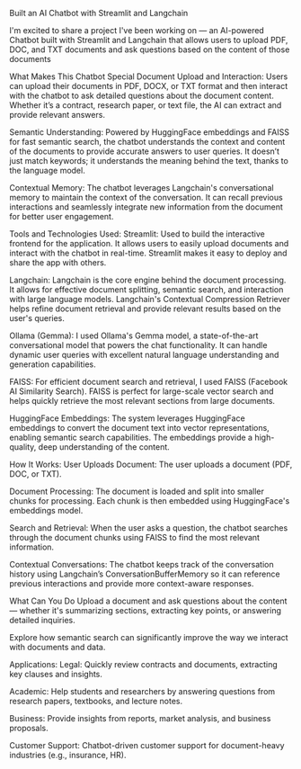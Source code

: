  Built an AI Chatbot with Streamlit and Langchain

I'm excited to share a project I've been working on — an AI-powered Chatbot built with Streamlit and Langchain that allows users to upload PDF, DOC, and TXT documents and ask questions based on the content of those documents

 What Makes This Chatbot Special
Document Upload and Interaction: Users can upload their documents in PDF, DOCX, or TXT format and then interact with the chatbot to ask detailed questions about the document content. Whether it’s a contract, research paper, or text file, the AI can extract and provide relevant answers.

Semantic Understanding: Powered by HuggingFace embeddings and FAISS for fast semantic search, the chatbot understands the context and content of the documents to provide accurate answers to user queries. It doesn’t just match keywords; it understands the meaning behind the text, thanks to the language model.

Contextual Memory: The chatbot leverages Langchain's conversational memory to maintain the context of the conversation. It can recall previous interactions and seamlessly integrate new information from the document for better user engagement.

 Tools and Technologies Used:
Streamlit: Used to build the interactive frontend for the application. It allows users to easily upload documents and interact with the chatbot in real-time. Streamlit makes it easy to deploy and share the app with others.

Langchain: Langchain is the core engine behind the document processing. It allows for effective document splitting, semantic search, and interaction with large language models. Langchain's Contextual Compression Retriever helps refine document retrieval and provide relevant results based on the user's queries.

Ollama (Gemma): I used Ollama's Gemma model, a state-of-the-art conversational model that powers the chat functionality. It can handle dynamic user queries with excellent natural language understanding and generation capabilities.

FAISS: For efficient document search and retrieval, I used FAISS (Facebook AI Similarity Search). FAISS is perfect for large-scale vector search and helps quickly retrieve the most relevant sections from large documents.

HuggingFace Embeddings: The system leverages HuggingFace embeddings to convert the document text into vector representations, enabling semantic search capabilities. The embeddings provide a high-quality, deep understanding of the content.

 How It Works:
User Uploads Document: The user uploads a document (PDF, DOC, or TXT).

Document Processing: The document is loaded and split into smaller chunks for processing. Each chunk is then embedded using HuggingFace's embeddings model.

Search and Retrieval: When the user asks a question, the chatbot searches through the document chunks using FAISS to find the most relevant information.

Contextual Conversations: The chatbot keeps track of the conversation history using Langchain’s ConversationBufferMemory so it can reference previous interactions and provide more context-aware responses.

 What Can You Do
Upload a document and ask questions about the content — whether it's summarizing sections, extracting key points, or answering detailed inquiries.

Explore how semantic search can significantly improve the way we interact with documents and data.

 Applications:
Legal: Quickly review contracts and documents, extracting key clauses and insights.

Academic: Help students and researchers by answering questions from research papers, textbooks, and lecture notes.

Business: Provide insights from reports, market analysis, and business proposals.

Customer Support: Chatbot-driven customer support for document-heavy industries (e.g., insurance, HR).

